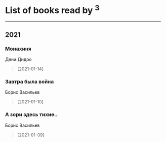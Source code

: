 # List of books read by [](https://plus.google.com/u/0/105111610427730505830/)<sup>3</sup>
---

## 2021

### Монахиня
Дени Дидро
> [2021-01-14] 


### Завтра была война
Борис Васильев
> [2021-01-10] 


### А зори здесь тихие..
Борис Васильев
> [2021-01-09] 



